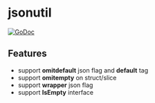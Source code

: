 jsonutil
========

[![GoDoc](https://godoc.org/github.com/viethqc/gogstash/KDGoLib/jsonutil?status.svg)](https://godoc.org/github.com/viethqc/gogstash/KDGoLib/jsonutil)

## Features

* support **omitdefault** json flag and **default** tag
* support **omitempty** on struct/slice
* support **wrapper** json flag
* support **IsEmpty** interface
